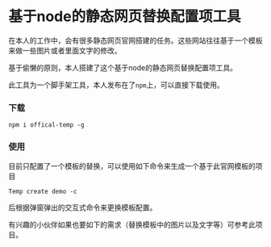 # 基于node的静态网页替换配置项工具

在本人的工作中，会有很多静态网页官网搭建的任务。这些网站往往基于一个模板来做一些图片或者里面文字的修改。

基于偷懒的原则，本人搭建了这个基于node的静态网页替换配置项工具。

此工具为一个脚手架工具，本人发布在了`npm`上，可以直接下载使用。

### 下载

```
npm i offical-temp -g
```

### 使用

目前只配置了一个模板的替换，可以使用如下命令来生成一个基于此官网模板的项目

```
Temp create demo -c
```

后根据弹窗弹出的交互式命令来更换模板配置。

有兴趣的小伙伴如果也要如下的需求（替换模板中的图片以及文字等）可参考此项目。
